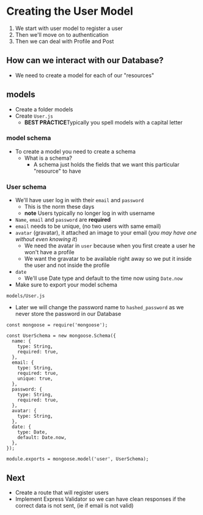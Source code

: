 # Creating the User Model
1. We start with user model to register a user
2. Then we'll move on to authentication
3. Then we can deal with Profile and Post

## How can we interact with our Database?
* We need to create a model for each of our "resources"

## models
* Create a folder models
* Create `User.js`
    - **BEST PRACTICE**Typically you spell models with a capital letter

### model schema
* To create a model you need to create a schema
    - What is a schema?
        + A schema just holds the fields that we want this particular "resource" to have

### User schema
* We'll have user log in with their `email` and `password`
    - This is the norm these days
    - **note** Users typically no longer log in with username
* `Name`, `email` and `password` are **required**
* `email` needs to be unique, (no two users with same email)
* `avatar` (gravatar), it attached an image to your email (_you may have one without even knowing it_)
    - We need the avatar in `user` because when you first create a user he won't have a profile
    - We want the gravatar to be available right away so we put it inside the user and not inside the profile
* `date`
    - We'll use Date type and default to the time now using `Date.now`
* Make sure to export your model schema

`models/User.js`

* Later we will change the password name to `hashed_password` as we never store the password in our Database

```
const mongoose = require('mongoose');

const UserSchema = new mongoose.Schema({
  name: {
    type: String,
    required: true,
  },
  email: {
    type: String,
    required: true,
    unique: true,
  },
  password: {
    type: String,
    required: true,
  },
  avatar: {
    type: String,
  },
  date: {
    type: Date,
    default: Date.now,
  },
});

module.exports = mongoose.model('user', UserSchema);
```

## Next
* Create a route that will register users
* Implement Express Validator so we can have clean responses if the correct data is not sent, (ie if email is not valid)
